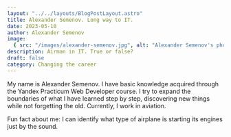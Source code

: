 ```yaml
---
layout: "../../layouts/BlogPostLayout.astro"
title: Alexander Semenov. Long way to IT.
date: 2023-05-10
author: Alexander Semenov
image:
  { src: "/images/alexander-semenov.jpg", alt: "Alexander Semenov's photo" }
description: Airman in IT. True or false?
draft: false
category: Changing the career
---
```


My name is Alexander Semenov. I have basic knowledge acquired through the Yandex Practicum Web Developer course. I try to expand the boundaries of what I have learned step by step, discovering new things while not forgetting the old. Currently, I work in aviation.

Fun fact about me: I can identify what type of airplane is starting its engines just by the sound.